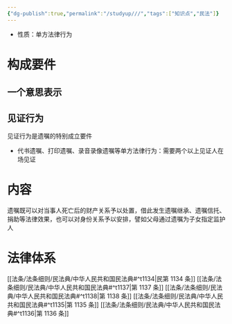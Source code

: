 ```yaml
---
{"dg-publish":true,"permalink":"/studyup///","tags":["知识点","民法"]}
---
```


- 性质：单方法律行为
# 构成要件
## 一个意思表示
## 见证行为
见证行为是遗嘱的特别成立要件
- 代书遗嘱、打印遗嘱、录音录像遗嘱等单方法律行为：需要两个以上见证人在场见证
# 内容
遗嘱既可以对当事人死亡后的财产关系予以处置，借此发生遗嘱继承、遗嘱信托、捐助等法律效果，也可以对身份关系予以安排，譬如父母通过遗嘱为子女指定监护人
# 法律体系
 [[法条/法条细则/民法典/中华人民共和国民法典#^t1134\|民第 1134 条]] [[法条/法条细则/民法典/中华人民共和国民法典#^t1137\|第 1137 条]] [[法条/法条细则/民法典/中华人民共和国民法典#^t1138\|第 1138 条]] [[法条/法条细则/民法典/中华人民共和国民法典#^t1135\|第 1135 条]] [[法条/法条细则/民法典/中华人民共和国民法典#^t1136\|第 1136 条]]